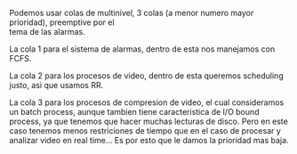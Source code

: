 Podemos usar colas de multinivel, 3 colas (a menor numero mayor prioridad), preemptive por el  
tema de las alarmas.

La cola 1 para el sistema de alarmas, dentro de esta nos manejamos con FCFS.

La cola 2 para los procesos de video, dentro de esta queremos scheduling justo, asi que usamos RR. 

La cola 3 para los procesos de compresion de video, el cual consideramos un batch process, aunque tambien
tiene caracteristica de I/O bound process, ya que tenemos que hacer muchas lecturas de disco. Pero en este
caso tenemos menos restriciones de tiempo que en el caso de procesar y analizar video en real time... Es por esto que le damos la prioridad mas baja.


